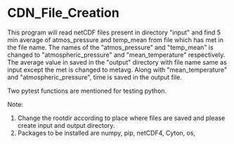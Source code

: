 # CDN_File_Creation
This program will read netCDF files present in directory "input" and find 5 min average of atmos_pressure and temp_mean from file which has met in the file name. The names of the "atmos_pressure" and "temp_mean" is changed to "atmospheric_pressure" and "mean_temperature" respectively. The average value in saved in the "output" directory with file name same as input except the met is changed to metavg. Along with "mean_temperature" and "atmospheric_pressure", time is saved in the output file. 

Two pytest functions are mentioned for testing python. 

Note: 
1. Change the rootdir according to place where files are saved and please create input and output directory.
2. Packages to be installed are numpy, pip, netCDF4, Cyton, os, 

